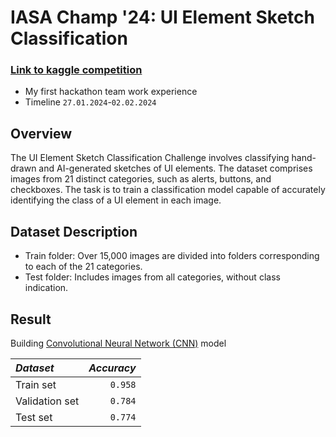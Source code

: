 ﻿# IASA Champ '24: UI Element Sketch Classification

### [Link to kaggle competition](https://www.kaggle.com/competitions/iasa-champ-24-ui-element-sketch-classification)
* My first hackathon team work experience
* Timeline `27.01.2024`-`02.02.2024`

## Overview
The UI Element Sketch Classification Challenge involves classifying hand-drawn and AI-generated sketches of UI elements. 
The dataset comprises images from 21 distinct categories, such as alerts, buttons, and checkboxes. 
The task is to train a classification model capable of accurately identifying the class of a UI element in each image. 

## Dataset Description
* Train folder: Over 15,000 images are divided into folders corresponding to each of the 21 categories.
* Test folder: Includes images from all categories, without class indication.

## Result
Building [Convolutional Neural Network (CNN)](https://en.wikipedia.org/wiki/Convolutional_neural_network) model

| ***Dataset***  | ***Accuracy*** |
|:---------------|---------------:|
| Train set      |        `0.958` |
| Validation set |        `0.784` |
| Test set       |        `0.774` |

